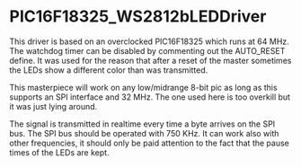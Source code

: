 # PIC16F18325_WS2812bLEDDriver

This driver is based on an overclocked PIC16F18325 which runs at 64 MHz.
The watchdog timer can be disabled by commenting out the AUTO_RESET define.
It was used for the reason that after a reset of the master sometimes the LEDs show a different color than was transmitted.

This masterpiece will work on any low/midrange 8-bit pic as long as this supports an SPI interface and 32 MHz. 
The one used here is too overkill but it was just lying around.

The signal is transmitted in realtime every time a byte arrives on the SPI bus.
The SPI bus should be operated with 750 KHz. It can work also with other frequencies,
it should only be paid attention to the fact that the pause times of the LEDs are kept.
